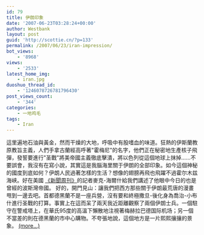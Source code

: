 ```yaml
---
id: 79
title: 伊朗印象
date: '2007-06-23T03:28:24+00:00'
author: Westbank
layout: post
guid: 'http://scottie.cn/?p=133'
permalink: /2007/06/23/iran-impression/
bot_views:
    - '8968'
views:
    - '2533'
latest_home_img:
    - iran.jpg
duoshuo_thread_id:
    - '1246078726781796430'
post_views_count:
    - '344'
categories:
    - 一地鸡毛
tags:
    - Iran
---
```


這里遍地石油與黃金，然而干燥的大地，呼吸中有股嗜血的味道。狂熱的伊斯蘭教原教旨主義，人們手拿古蘭經高呼著"霍梅尼"的名字，他們正在秘密地生產核子飛彈，發誓要進行"圣戰"將美帝國主義徹底擊潰，將以色列從這個地球上抹掉......不要誤會，我沒有在寫小說，其實這是我腦海里關于伊朗的全部印象。如今這個神秘的國度到底如何？伊朗人民過著怎樣的生活？想像的翅膀再飛也飛躍不過霍尔木兹海峡。好在美國 [《新聞周刊》](http://www.msnbc.msn.com/id/3032542/site/newsweek/)的記者麥克-海爾什給我們講述了他眼中今日的也是曾經的波斯灣帝國。 好的，開門見山：讓我們把西方那些關于伊朗最荒唐的漫畫甩到一邊去吧。首都德黑蘭不是一座兵營，沒有要和終極撒旦-後化身為喬治-小布什進行圣戰的打算。事實上在這而呆了兩天我近距離觀察了兩個伊朗士兵。一個駐守在警戒塔上，在華氏95度的高溫下懶散地注視著梅赫拉巴德国际机场；另一個不當差的則在德黑蘭的市中心購物。不夸張地說，這個地方是一片熙熙攘攘的景象。 [<span aria-label="Continue reading 伊朗印象">(more…)</span>](http://farbank.net/2007/06/23/iran-impression/#more-79)